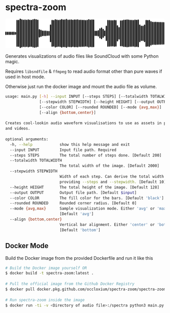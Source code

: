 # spectra-zoom

![Demo waveform visualization](demo/demo.png "Demo waveform visualization")

Generates visualizations of audio files like SoundCloud with some Python magic.

Requires `libsndfile` & `ffmpeg` to read audio format other than pure waves if used in host mode.

Otherwise just run the docker image and mount the audio file as volume.

```bash
usage: main.py [-h] --input INPUT [--steps STEPS] [--totalwidth TOTALWIDTH]
               [--stepwidth STEPWIDTH] [--height HEIGHT] [--output OUTPUT]
               [--color COLOR] [--rounded ROUNDED] [--mode {avg,max}]
               [--align {bottom,center}]

Creates cool-lookin audio waveform visualisations to use as assets in players
and videos.

optional arguments:
  -h, --help            show this help message and exit
  --input INPUT         Input file path. Required
  --steps STEPS         The total number of steps done. [Default 200]
  --totalwidth TOTALWIDTH
                        The total width of the image. [Default 2000]
  --stepwidth STEPWIDTH
                        Width of each step. Can derive the total width by
                        providing --steps and --stepwidth. [Default 10]
  --height HEIGHT       The total height of the image. [Default 128]
  --output OUTPUT       Output file path. [Default $input]
  --color COLOR         The fill color for the bars. [Default 'black']
  --rounded ROUNDED     Rounded corner radius. [Default 0]
  --mode {avg,max}      Sample visualization mode. Either 'avg' or 'max'
                        [Default 'avg']
  --align {bottom,center}
                        Vertical bar alignment. Either 'center' or 'bottom'
                        [Default 'bottom']
```

## Docker Mode

Build the Docker image from the provided Dockerfile and run it like this 

```bash
# Build the Docker image yourself OR
$ docker build -t spectra-zoom:latest .

# Pull the official image from the Github Docker Registry
$ docker pull docker.pkg.github.com/occloxium/spectra-zoom/spectra-zoom:latest

# Run spectra-zoom inside the image
$ docker run -ti -v <Directory of audio file>:/spectra python3 main.py --input <Audio file> [ARGS...]
```